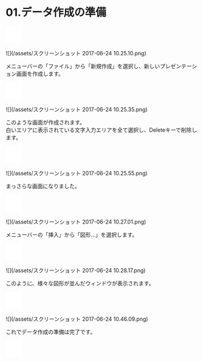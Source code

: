 # 01.データ作成の準備

![](/assets/null.png)

![](/assets/スクリーンショット 2017-06-24 10.25.10.png)

メニューバーの「ファイル」から「新規作成」を選択し、新しいプレゼンテーション画面を作成します。

![](/assets/null.png)

![](/assets/スクリーンショット 2017-06-24 10.25.35.png)

このような画面が作成されます。  
白いエリアに表示されている文字入力エリアを全て選択し、Deleteキーで削除します。

![](/assets/null.png)

![](/assets/スクリーンショット 2017-06-24 10.25.55.png)

まっさらな画面になりました。

![](/assets/null.png)

![](/assets/スクリーンショット 2017-06-24 10.27.01.png)

メニューバーの「挿入」から「図形...」を選択します。

![](/assets/null.png)

![](/assets/スクリーンショット 2017-06-24 10.28.17.png)

このように、様々な図形が並んだウィンドウが表示されます。

![](/assets/null.png)

![](/assets/スクリーンショット 2017-06-24 10.46.09.png)

これでデータ作成の準備は完了です。

![](/assets/null.png)

